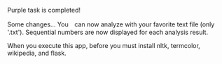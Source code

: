 Purple task is completed!

Some changes... 
    You　can now analyze with your favorite text file (only '.txt'). 
    Sequential numbers are now displayed for each analysis result.

When you execute this app, before you must install nltk, termcolor, wikipedia, and flask.